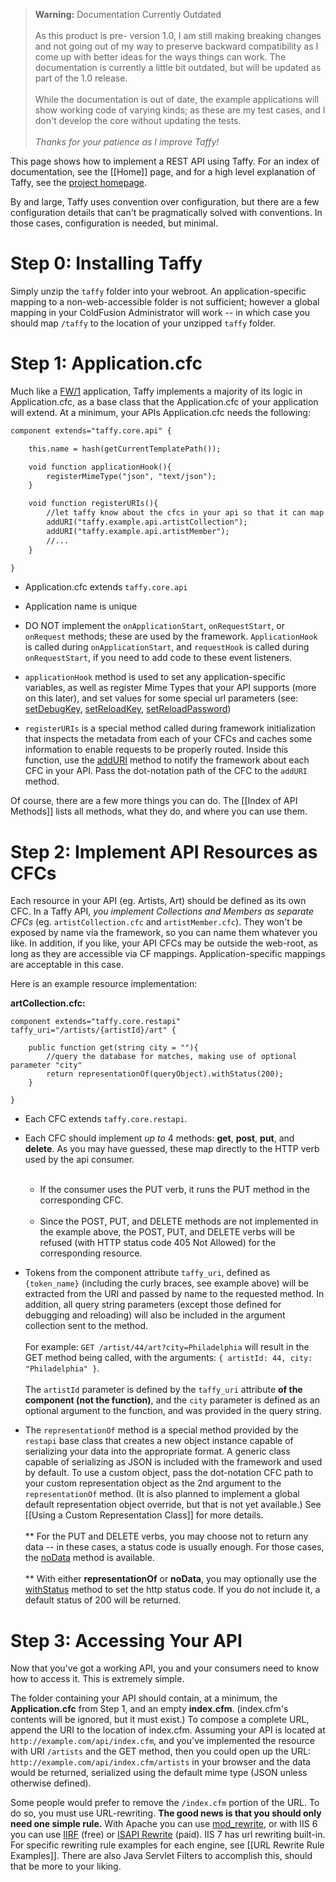 >**Warning:** Documentation Currently Outdated<br/><br/>As this product is pre- version 1.0, I am still making breaking changes and not going out of my way to preserve backward compatibility as I come up with better ideas for the ways things can work. The documentation is currently a little bit outdated, but will be updated as part of the 1.0 release.<br/><br/>While the documentation is out of date, the example applications will show working code of varying kinds; as these are my test cases, and I don't develop the core without updating the tests.<br/><br/>_Thanks for your patience as I improve Taffy!_

This page shows how to implement a REST API using Taffy. For an index of documentation, see the [[Home]] page, and for a high level explanation of Taffy, see the [project homepage](http://atuttle.github.com/Taffy/).

By and large, Taffy uses convention over configuration, but there are a few configuration details that can't be pragmatically solved with conventions. In those cases, configuration is needed, but minimal.

# Step 0: Installing Taffy

Simply unzip the `taffy` folder into your webroot. An application-specific mapping to a non-web-accessible folder is not sufficient; however a global mapping in your ColdFusion Administrator will work -- in which case you should map `/taffy` to the location of your unzipped `taffy` folder.

# Step 1: Application.cfc

Much like a [FW/1](http://fw1.riaforge.org/) application, Taffy implements a majority of its logic in Application.cfc, as a base class that the Application.cfc of your application will extend. At a minimum, your APIs Application.cfc needs the following:

```cfm
component extends="taffy.core.api" {

	this.name = hash(getCurrentTemplatePath());

	void function applicationHook(){
		registerMimeType("json", "text/json");
	}

	void function registerURIs(){
		//let taffy know about the cfcs in your api so that it can map URIs to them
		addURI("taffy.example.api.artistCollection");
		addURI("taffy.example.api.artistMember");
		//...
	}

}
```

* Application.cfc extends `taffy.core.api`

* Application name is unique

* DO NOT implement the `onApplicationStart`, `onRequestStart`, or `onRequest` methods; these are used by the framework. `ApplicationHook` is called during `onApplicationStart`, and `requestHook` is called during `onRequestStart`, if you need to add code to these event listeners.

* `applicationHook` method is used to set any application-specific variables, as well as register Mime Types that your API supports (more on this later), and set values for some special url parameters (see: [setDebugKey](http://wiki.github.com/atuttle/Taffy/index-of-api-methods#setDebugKey), [setReloadKey](http://wiki.github.com/atuttle/Taffy/index-of-api-methods#setReloadKey), [setReloadPassword](http://wiki.github.com/atuttle/Taffy/index-of-api-methods#setReloadPassword))

* `registerURIs` is a special method called during framework initialization that inspects the metadata from each of your CFCs and caches some information to enable requests to be properly routed. Inside this function, use the [addURI](http://wiki.github.com/atuttle/Taffy/index-of-api-methods#addURI) method to notify the framework about each CFC in your API. Pass the dot-notation path of the CFC to the `addURI` method.

Of course, there are a few more things you can do. The [[Index of API Methods]] lists all methods, what they do, and where you can use them.

# Step 2: Implement API Resources as CFCs

Each resource in your API (eg. Artists, Art) should be defined as its own CFC. In a Taffy API, *you implement Collections and Members as separate CFCs* (eg. `artistCollection.cfc` and `artistMember.cfc`). They won't be exposed by name via the framework, so you can name them whatever you like. In addition, if you like, your API CFCs may be outside the web-root, as long as they are accessible via CF mappings. Application-specific mappings are acceptable in this case.

Here is an example resource implementation:

**artCollection.cfc:**

```cfs
component extends="taffy.core.restapi" taffy_uri="/artists/{artistId}/art" {

	public function get(string city = ""){
		//query the database for matches, making use of optional parameter "city"
		return representationOf(queryObject).withStatus(200);
	}

}
```

* Each CFC extends `taffy.core.restapi`.

* Each CFC should implement _up to_ 4 methods: **get**, **post**, **put**, and **delete**. As you may have guessed, these map directly to the HTTP verb used by the api consumer.<br/><br/>
  * If the consumer uses the PUT verb, it runs the PUT method in the corresponding CFC. <br/><br/>
  * Since the POST, PUT, and DELETE methods are not implemented in the example above, the POST, PUT, and DELETE verbs will be refused (with HTTP status code 405 Not Allowed) for the corresponding resource.

* Tokens from the component attribute `taffy_uri`, defined as `{token_name}` (including the curly braces, see example above) will be extracted from the URI and passed by name to the requested method. In addition, all query string parameters (except those defined for debugging and reloading) will also be included in the argument collection sent to the method. <br/><br/>For example: `GET /artist/44/art?city=Philadelphia` will result in the GET method being called, with the arguments: `{ artistId: 44, city: "Philadelphia" }`.<br/><br/>The `artistId` parameter is defined by the `taffy_uri` attribute **of the component (not the function)**, and the `city` parameter is defined as an optional argument to the function, and was provided in the query string.

* The `representationOf` method is a special method provided by the `restapi` base class that creates a new object instance capable of serializing your data into the appropriate format. A generic class capable of serializing as JSON is included with the framework and used by default. To use a custom object, pass the dot-notation CFC path to your custom representation object as the 2nd argument to the `representationOf` method. (It is also planned to implement a global default representation object override, but that is not yet available.) See [[Using a Custom Representation Class]] for more details.<br/><br/>
  ** For the PUT and DELETE verbs, you may choose not to return any data -- in these cases, a status code is usually enough. For those cases, the [noData](http://wiki.github.com/atuttle/Taffy/index-of-api-methods#noData) method is available.<br/><br/>
  ** With either **representationOf** or **noData**, you may optionally use the [withStatus](http://wiki.github.com/atuttle/Taffy/index-of-api-methods#withStatus) method to set the http status code. If you do not include it, a default status of 200 will be returned.

# Step 3: Accessing Your API

Now that you've got a working API, you and your consumers need to know how to access it. This is extremely simple.

The folder containing your API should contain, at a minimum, the **Application.cfc** from Step 1, and an empty **index.cfm**. (index.cfm's contents will be ignored, but it must exist.) To compose a complete URL, append the URI to the location of index.cfm. Assuming your API is located at `http://example.com/api/index.cfm`, and you've implemented the resource with URI `/artists` and the GET method, then you could open up the URL: `http://example.com/api/index.cfm/artists` in your browser and the data would be returned, serialized using the default mime type (JSON unless otherwise defined).

Some people would prefer to remove the `/index.cfm` portion of the URL. To do so, you must use URL-rewriting. **The good news is that you should only need one simple rule.** With Apache you can use [mod_rewrite](http://httpd.apache.org/docs/2.2/mod/mod_rewrite.html), or with IIS 6 you can use [IIRF](http://iirf.codeplex.com/) (free) or [ISAPI Rewrite](http://www.isapirewrite.com/) (paid). IIS 7 has url rewriting built-in. For specific rewriting rule examples for each engine, see [[URL Rewrite Rule Examples]]. There are also Java Servlet Filters to accomplish this, should that be more to your liking.